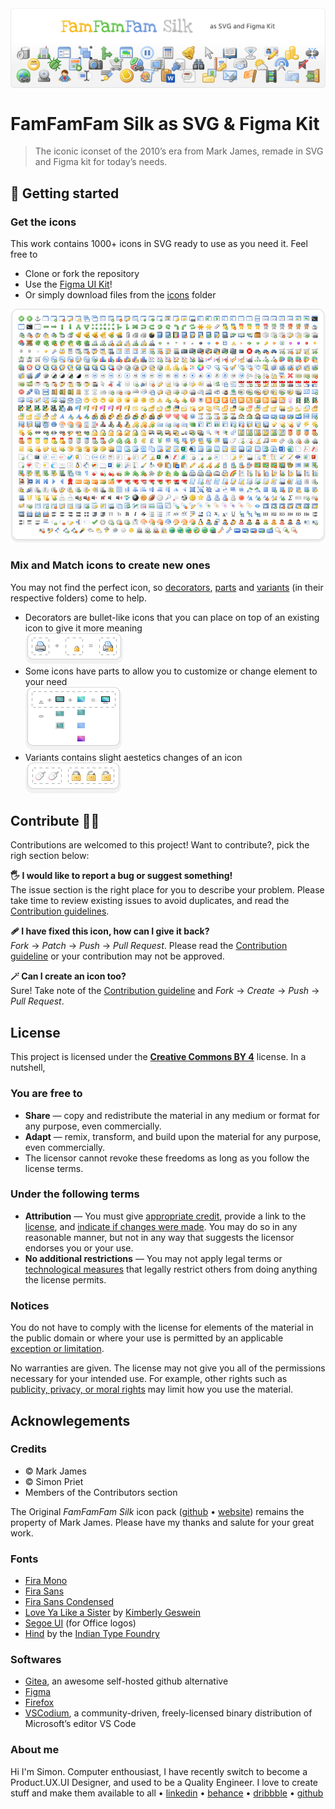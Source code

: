 <img align="center" src="./public/github-cover.png">

  
# FamFamFam Silk as SVG & Figma Kit

> The iconic iconset of the 2010’s era from Mark James, remade in SVG and Figma kit for today’s needs.

## 🚀 Getting started

### Get the icons

This work contains 1000+ icons in SVG ready to use as you need it. Feel free to 

* Clone or fork the repository
* Use the [Figma UI Kit](https://)!
* Or simply download files from the [icons](./icons/) folder

![All available icons](./public/available-icons.png)

### Mix and Match icons to create new ones

You may not find the perfect icon, so [decorators](./decorators/), [parts](./parts/) and [variants](/variants) (in their respective folders) come to help.

- Decorators are bullet-like icons that you can place on top of an existing icon to give it more meaning  
  ![Pick an icon, add a decorator on top, and voilà! you have a new icon!](./public/compositor.png)
- Some icons have parts to allow you to customize or change element to your need  
  ![Swap parts to compose an icon to your liking](./public/repartitor.png)
- Variants contains slight aestetics changes of an icon  
  ![Switch variants of an icon](./public/variator.png)

## Contribute 🧑‍🎨

Contributions are welcomed to this project! Want to contribute?, pick the righ section below:

**🖐️ I would like to report a bug or suggest something!**  
The issue section is the right place for you to describe your problem. Please take time to review existing issues to avoid duplicates, and read the [Contribution guidelines](./CONTRIBUTION.md#-issues).

**🩹 I have fixed this icon, how can I give it back?**  
*Fork* → *Patch* → *Push*  → *Pull Request*. Please read the [Contribution guideline](./CONTRIBUTION.md#-code-contributions) or your contribution may not be approved.

**🪄 Can I create an icon too?**  
Sure! Take note of the [Contribution guideline](./CONTRIBUTION.md#-code-contributions) and *Fork* → *Create* → *Push*  → *Pull Request*.

## License

This project is licensed under the [**Creative Commons BY 4**](https://creativecommons.org/licenses/by/4.0/) license. In a nutshell,

### You are free to
- **Share** — copy and redistribute the material in any medium or format for any purpose, even commercially.
- **Adapt** — remix, transform, and build upon the material for any purpose, even commercially.
- The licensor cannot revoke these freedoms as long as you follow the license terms.

### Under the following terms
- **Attribution** — You must give [appropriate credit](https://creativecommons.org/licenses/by/4.0/#ref-appropriate-credit), provide a link to the [license](./LICENSE), and [indicate if changes were made](https://creativecommons.org/licenses/by/4.0/#ref-indicate-changes). You may do so in any reasonable manner, but not in any way that suggests the licensor endorses you or your use.
- **No additional restrictions** — You may not apply legal terms or [technological measures](https://creativecommons.org/licenses/by/4.0/#ref-technological-measures) that legally restrict others from doing anything the license permits.

### Notices
You do not have to comply with the license for elements of the material in the public domain or where your use is permitted by an applicable [exception or limitation](https://creativecommons.org/licenses/by/4.0/#ref-exception-or-limitation).

No warranties are given. The license may not give you all of the permissions necessary for your intended use. For example, other rights such as [publicity, privacy, or moral rights](https://creativecommons.org/licenses/by/4.0/#ref-publicity-privacy-or-moral-rights) may limit how you use the material. 

## Acknowlegements

### Credits

 - © Mark James
 - © Simon Priet
 - Members of the Contributors section

The Original *FamFamFam Silk* icon pack ([github](https://github.com/markjames/famfamfam-silk-icons) • [website](http://www.famfamfam.com/lab/icons/silk/)) remains the property of Mark James. Please have my thanks and salute for your great work.

### Fonts
- [Fira Mono](https://github.com/mozilla/Fira)
- [Fira Sans](https://github.com/mozilla/Fira)
- [Fira Sans Condensed](https://github.com/mozilla/Fira)
- [Love Ya Like a Sister](https://fonts.google.com/specimen/Love+Ya+Like+A+Sister) by [Kimberly Geswein](https://kimberlygeswein.com/)
- [Segoe UI](https://learn.microsoft.com/en-us/typography/font-list/segoe-ui) (for Office logos)
- [Hind](https://fonts.google.com/specimen/Hind) by the [Indian Type Foundry](https://www.indiantypefoundry.com/)

### Softwares
- [Gitea](https://about.gitea.com/), an awesome self-hosted github alternative
- [Figma](https://www.figma.com)
- [Firefox](https://www.mozilla.org/firefox/new/)
- [VSCodium](https://vscodium.com/), a community-driven, freely-licensed binary distribution of Microsoft’s editor VS Code

### About me

Hi I'm Simon. Computer enthousiast, I have recently switch to become a Product.UX.UI Designer, and used to be a Quality Engineer. I love to create stuff and make them available to all • 
[linkedin](https://www.linkedin.com/in/simonpriet/) • [behance](https://www.behance.net/SimonPistache#) • [dribbble](https://dribbble.com/SimonPistache) • [github](https://github.com/SimonPistache)